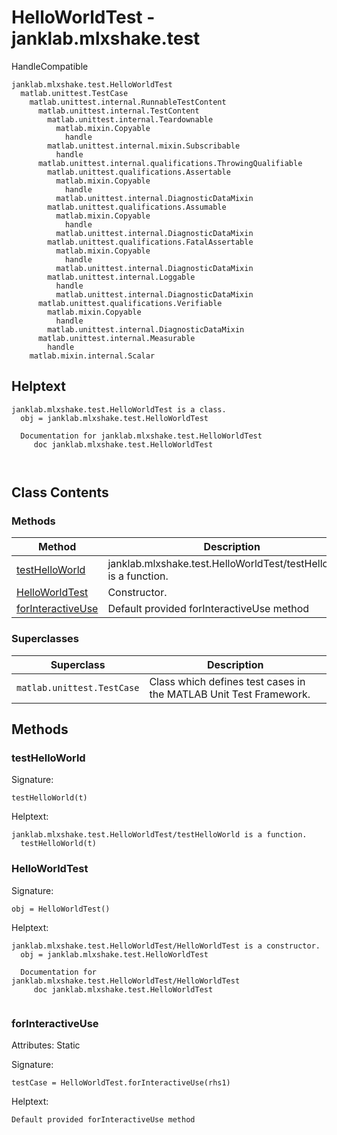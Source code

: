 # HelloWorldTest - janklab.mlxshake.test

HandleCompatible

```text
janklab.mlxshake.test.HelloWorldTest
  matlab.unittest.TestCase
    matlab.unittest.internal.RunnableTestContent
      matlab.unittest.internal.TestContent
        matlab.unittest.internal.Teardownable
          matlab.mixin.Copyable
            handle
        matlab.unittest.internal.mixin.Subscribable
          handle
      matlab.unittest.internal.qualifications.ThrowingQualifiable
        matlab.unittest.qualifications.Assertable
          matlab.mixin.Copyable
            handle
          matlab.unittest.internal.DiagnosticDataMixin
        matlab.unittest.qualifications.Assumable
          matlab.mixin.Copyable
            handle
          matlab.unittest.internal.DiagnosticDataMixin
        matlab.unittest.qualifications.FatalAssertable
          matlab.mixin.Copyable
            handle
          matlab.unittest.internal.DiagnosticDataMixin
        matlab.unittest.internal.Loggable
          handle
          matlab.unittest.internal.DiagnosticDataMixin
      matlab.unittest.qualifications.Verifiable
        matlab.mixin.Copyable
          handle
        matlab.unittest.internal.DiagnosticDataMixin
      matlab.unittest.internal.Measurable
        handle
    matlab.mixin.internal.Scalar
```

## Helptext

```text
janklab.mlxshake.test.HelloWorldTest is a class.
  obj = janklab.mlxshake.test.HelloWorldTest

  Documentation for janklab.mlxshake.test.HelloWorldTest
     doc janklab.mlxshake.test.HelloWorldTest



```

## Class Contents

### Methods

| Method | Description |
| -------- | ----------- |
| [testHelloWorld](#janklab.mlxshake.test.HelloWorldTest.testHelloWorld) | janklab.mlxshake.test.HelloWorldTest/testHelloWorld is a function. |
| [HelloWorldTest](#janklab.mlxshake.test.HelloWorldTest.HelloWorldTest) | Constructor. |
| [forInteractiveUse](#janklab.mlxshake.test.HelloWorldTest.forInteractiveUse) | Default provided forInteractiveUse method |

### Superclasses

| Superclass | Description |
| -------- | ----------- |
| `matlab.unittest.TestCase` | Class which defines test cases in the MATLAB Unit Test Framework. |

## Methods

<a name="janklab.mlxshake.test.HelloWorldTest.testHelloWorld"></a>
### testHelloWorld

Signature:
```
testHelloWorld(t)
```

Helptext:

```text
janklab.mlxshake.test.HelloWorldTest/testHelloWorld is a function.
  testHelloWorld(t)

```

<a name="janklab.mlxshake.test.HelloWorldTest.HelloWorldTest"></a>
### HelloWorldTest

Signature:
```
obj = HelloWorldTest()
```

Helptext:

```text
janklab.mlxshake.test.HelloWorldTest/HelloWorldTest is a constructor.
  obj = janklab.mlxshake.test.HelloWorldTest

  Documentation for janklab.mlxshake.test.HelloWorldTest/HelloWorldTest
     doc janklab.mlxshake.test.HelloWorldTest


```

<a name="janklab.mlxshake.test.HelloWorldTest.forInteractiveUse"></a>
### forInteractiveUse

Attributes: Static

Signature:
```
testCase = HelloWorldTest.forInteractiveUse(rhs1)
```

Helptext:

```text
Default provided forInteractiveUse method
```


